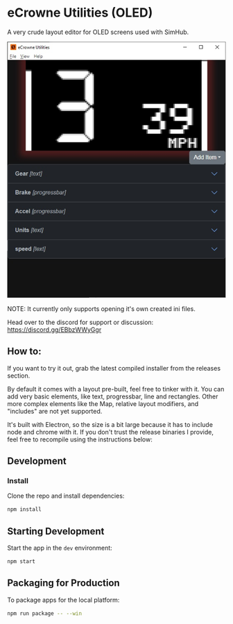 # eCrowne Utilities (OLED)
A very crude layout editor for OLED screens used with SimHub.

<img src="/screenshot.jpg" alt="Screenshot of editor" />

NOTE: It currently only supports opening it's own created ini files.

Head over to the discord for support or discussion: https://discord.gg/EBbzWWyGgr 

## How to:
If you want to try it out, grab the latest compiled installer from the releases section.

By default it comes with a layout pre-built, feel free to tinker with it. You can add very basic elements, like text, progressbar, line and rectangles. Other more complex elements like the Map, relative layout modifiers, and "includes" are not yet supported.

It's built with Electron, so the size is a bit large because it has to include node and chrome with it. If you don't trust the release binaries I provide, feel free to recompile using the instructions below:

## Development

### Install

Clone the repo and install dependencies:

```bash
npm install
```

## Starting Development

Start the app in the `dev` environment:

```bash
npm start
```

## Packaging for Production

To package apps for the local platform:

```bash
npm run package -- --win
```
